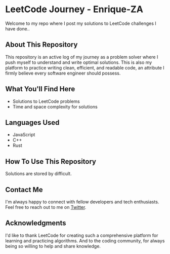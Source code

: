 # LeetCode Journey - Enrique-ZA

Welcome to my repo where I post my solutions to LeetCode challenges I have done..

## About This Repository

This repository is an active log of my journey as a problem solver where I push myself to understand and write optimal solutions. This is also my platform to practice writing clean, efficient, and readable code, an attribute I firmly believe every software engineer should possess.

## What You'll Find Here

- Solutions to LeetCode problems
- Time and space complexity for solutions

## Languages Used

- JavaScript
- C++
- Rust

## How To Use This Repository

Solutions are stored by difficult.

## Contact Me

I'm always happy to connect with fellow developers and tech enthusiasts. Feel free to reach out to me on [Twitter](https://twitter.com/vryburg_enrique).

## Acknowledgments

I'd like to thank LeetCode for creating such a comprehensive platform for learning and practicing algorithms. And to the coding community, for always being so willing to help and share knowledge.

